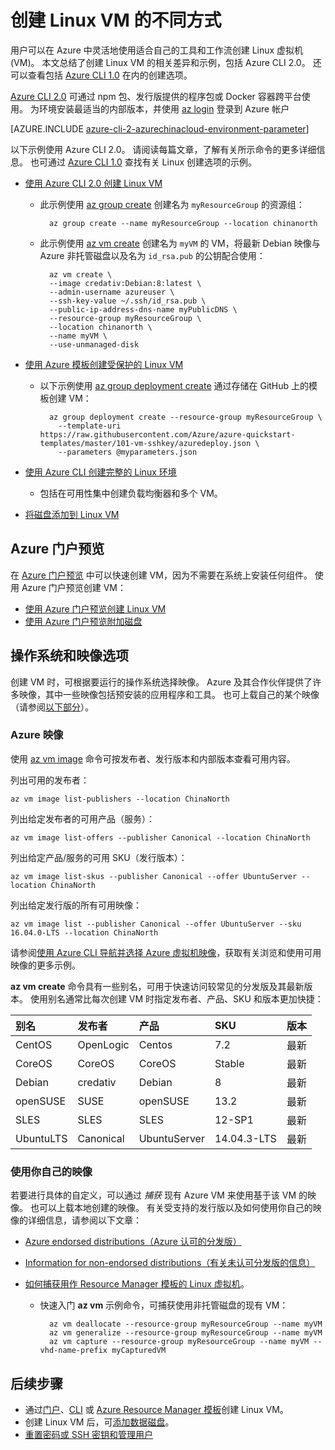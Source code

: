 <properties
    pageTitle="在 Azure 中创建 Linux VM 的不同方式 | Azure"
    description="介绍在 Azure 上创建 Linux 虚拟机的不同方法，并提供每种方法的工具和教程的链接。"
    services="virtual-machines-linux"
    documentationcenter=""
    author="iainfoulds"
    manager="timlt"
    editor=""
    tags="azure-resource-manager"
    translationtype="Human Translation" />
<tags
    ms.assetid="f38f8a44-6c88-4490-a84a-46388212d24c"
    ms.service="virtual-machines-linux"
    ms.devlang="na"
    ms.topic="get-started-article"
    ms.tgt_pltfrm="vm-linux"
    ms.workload="infrastructure-services"
    ms.date="01/03/2017"
    wacn.date="04/24/2017"
    ms.author="iainfou"
    ms.sourcegitcommit="a114d832e9c5320e9a109c9020fcaa2f2fdd43a9"
    ms.openlocfilehash="67c7d55b7c8603b3e18e8c765b30ff6a28c56128"
    ms.lasthandoff="04/14/2017" />

# <a name="different-ways-to-create-a-linux-vm"></a>创建 Linux VM 的不同方式
用户可以在 Azure 中灵活地使用适合自己的工具和工作流创建 Linux 虚拟机 (VM)。 本文总结了创建 Linux VM 的相关差异和示例，包括 Azure CLI 2.0。 还可以查看包括 [Azure CLI 1.0](/documentation/articles/virtual-machines-linux-creation-choices-nodejs/) 在内的创建选项。

[Azure CLI 2.0](https://docs.microsoft.com/zh-cn/cli/azure/install-az-cli2) 可通过 npm 包、发行版提供的程序包或 Docker 容器跨平台使用。 为环境安装最适当的内部版本，并使用 [az login](https://docs.microsoft.com/zh-cn/cli/azure/#login) 登录到 Azure 帐户

[AZURE.INCLUDE [azure-cli-2-azurechinacloud-environment-parameter](../../includes/azure-cli-2-azurechinacloud-environment-parameter.md)]

以下示例使用 Azure CLI 2.0。 请阅读每篇文章，了解有关所示命令的更多详细信息。 也可通过 [Azure CLI 1.0](/documentation/articles/virtual-machines-linux-creation-choices-nodejs/) 查找有关 Linux 创建选项的示例。

* [使用 Azure CLI 2.0 创建 Linux VM](/documentation/articles/virtual-machines-linux-quick-create-cli/)

    * 此示例使用 [az group create](https://docs.microsoft.com/zh-cn/cli/azure/group#create) 创建名为 `myResourceGroup` 的资源组： 

            az group create --name myResourceGroup --location chinanorth

    * 此示例使用 [az vm create](https://docs.microsoft.com/zh-cn/cli/azure/vm#create) 创建名为 `myVM` 的 VM，将最新 Debian 映像与 Azure 非托管磁盘以及名为 `id_rsa.pub` 的公钥配合使用：

            az vm create \
            --image credativ:Debian:8:latest \
            --admin-username azureuser \
            --ssh-key-value ~/.ssh/id_rsa.pub \
            --public-ip-address-dns-name myPublicDNS \
            --resource-group myResourceGroup \
            --location chinanorth \
            --name myVM \
            --use-unmanaged-disk

* [使用 Azure 模板创建受保护的 Linux VM](/documentation/articles/virtual-machines-linux-create-ssh-secured-vm-from-template/)

    * 以下示例使用 [az group deployment create](https://docs.microsoft.com/zh-cn/cli/azure/group/deployment#create) 通过存储在 GitHub 上的模板创建 VM：

            az group deployment create --resource-group myResourceGroup \ 
              --template-uri https://raw.githubusercontent.com/Azure/azure-quickstart-templates/master/101-vm-sshkey/azuredeploy.json \
              --parameters @myparameters.json

* [使用 Azure CLI 创建完整的 Linux 环境](/documentation/articles/virtual-machines-linux-create-cli-complete/)

    * 包括在可用性集中创建负载均衡器和多个 VM。

* [将磁盘添加到 Linux VM](/documentation/articles/virtual-machines-linux-add-disk/)

## <a name="azure-portal-preview"></a>Azure 门户预览
在 [Azure 门户预览](https://portal.azure.cn) 中可以快速创建 VM，因为不需要在系统上安装任何组件。 使用 Azure 门户预览创建 VM：

* [使用 Azure 门户预览创建 Linux VM](/documentation/articles/virtual-machines-linux-quick-create-portal/) 
* [使用 Azure 门户预览附加磁盘](/documentation/articles/virtual-machines-linux-attach-disk-portal/)

## <a name="operating-system-and-image-choices"></a>操作系统和映像选项
创建 VM 时，可根据要运行的操作系统选择映像。 Azure 及其合作伙伴提供了许多映像，其中一些映像包括预安装的应用程序和工具。 也可上载自己的某个映像（请参阅[以下部分](#use-your-own-image)）。

### <a name="azure-images"></a>Azure 映像
使用 [az vm image](https://docs.microsoft.com/zh-cn/cli/azure/vm/image) 命令可按发布者、发行版本和内部版本查看可用内容。

列出可用的发布者：

    az vm image list-publishers --location ChinaNorth

列出给定发布者的可用产品（服务）：

    az vm image list-offers --publisher Canonical --location ChinaNorth

列出给定产品/服务的可用 SKU（发行版本）：

    az vm image list-skus --publisher Canonical --offer UbuntuServer --location ChinaNorth

列出给定发行版的所有可用映像：

    az vm image list --publisher Canonical --offer UbuntuServer --sku 16.04.0-LTS --location ChinaNorth

请参阅[使用 Azure CLI 导航并选择 Azure 虚拟机映像](/documentation/articles/virtual-machines-linux-cli-ps-findimage/)，获取有关浏览和使用可用映像的更多示例。

**az vm create** 命令具有一些别名，可用于快速访问较常见的分发版及其最新版本。 使用别名通常比每次创建 VM 时指定发布者、产品、SKU 和版本更加快捷：

| 别名 | 发布者 | 产品 | SKU | 版本 |
|:--- |:--- |:--- |:--- |:--- |
| CentOS |OpenLogic |Centos |7.2 |最新 |
| CoreOS |CoreOS |CoreOS |Stable |最新 |
| Debian |credativ |Debian |8 |最新 |
| openSUSE |SUSE |openSUSE |13.2 |最新 |
| SLES |SLES |SLES |12-SP1 |最新 |
| UbuntuLTS |Canonical |UbuntuServer |14.04.3-LTS |最新 |

### <a name="use-your-own-image"></a>使用你自己的映像
若要进行具体的自定义，可以通过 *捕获* 现有 Azure VM 来使用基于该 VM 的映像。 也可以上载本地创建的映像。 有关受支持的发行版以及如何使用你自己的映像的详细信息，请参阅以下文章：

* [Azure endorsed distributions（Azure 认可的分发版）](/documentation/articles/virtual-machines-linux-endorsed-distros/)
* [Information for non-endorsed distributions（有关未认可分发版的信息）](/documentation/articles/virtual-machines-linux-create-upload-generic/)
* [如何捕获用作 Resource Manager 模板的 Linux 虚拟机](/documentation/articles/virtual-machines-linux-capture-image/)。

    * 快速入门 **az vm** 示例命令，可捕获使用非托管磁盘的现有 VM：

            az vm deallocate --resource-group myResourceGroup --name myVM
            az vm generalize --resource-group myResourceGroup --name myVM
            az vm capture --resource-group myResourceGroup --name myVM --vhd-name-prefix myCapturedVM

## <a name="next-steps"></a>后续步骤
* 通过[门户](/documentation/articles/virtual-machines-linux-quick-create-portal/)、[CLI](/documentation/articles/virtual-machines-linux-quick-create-cli/) 或 [Azure Resource Manager 模板](/documentation/articles/virtual-machines-linux-cli-deploy-templates/)创建 Linux VM。
* 创建 Linux VM 后，可[添加数据磁盘](/documentation/articles/virtual-machines-linux-add-disk/)。
* [重置密码或 SSH 密钥和管理用户](/documentation/articles/virtual-machines-linux-using-vmaccess-extension/)
<!--Update_Description: wording update-->